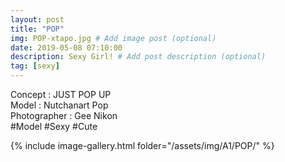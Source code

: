 ```yaml
---
layout: post
title: "POP"
img: POP-xtapo.jpg # Add image post (optional)
date: 2019-05-08 07:10:00
description: Sexy Girl! # Add post description (optional)
tag: [sexy]
---
```

Concept : JUST POP UP  
Model : Nutchanart Pop  
Photographer : Gee Nikon  
#Model #Sexy #Cute

{% include image-gallery.html folder="/assets/img/A1/POP/" %}
